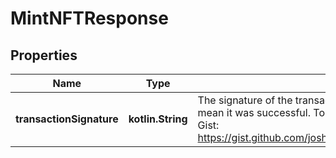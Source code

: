 
# MintNFTResponse

## Properties
Name | Type | Description | Notes
------------ | ------------- | ------------- | -------------
**transactionSignature** | **kotlin.String** | The signature of the transaction. Just because this is returned does not mean it was successful.  To determine if the mint was successful, use this Gist: https://gist.github.com/joshwolff1/298e8251e43ff9b4815028683b1ca17d  |  [optional]



